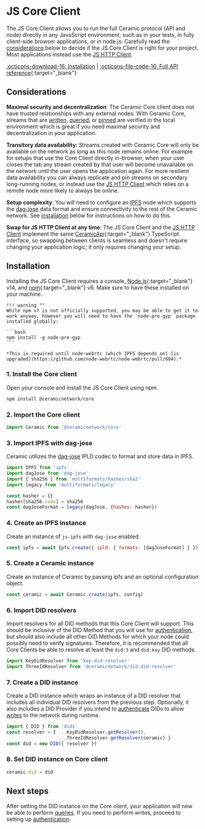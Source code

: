 # JS Core Client
The JS Core Client allows you to run the full Ceramic protocol (API and node) directly in any JavaScript environment, such as in your tests, in fully client-side browser applications, or in node.js. Carefully read the [considerations](#considerations) below to decide if the JS Core Client is right for your project. Most applications instead use the [JS HTTP Client](./http.md).

[:octicons-download-16: Installation](#installation) | [:octicons-file-code-16: Full API reference](https://developers.ceramic.network/reference/typescript/classes/_ceramicnetwork_core.ceramic.html){:target="_blank"}

## **Considerations**

**Maximal security and decentralization**: The Ceramic Core client does not have trusted relationships with any external nodes. With Ceramic Core, streams that are [written](../../build/writes.md), [queried](../../build/queries.md), or [pinned](../../build/pinning.md) are verified in the local environment which is great if you need maximal security and decentralization in your application. 

**Transitory data availability**: Streams created with Ceramic Core will only be available on the network as long as this node remains online. For example for setups that use the Core Client directly in-browser, when your user closes the tab any stream created by that user will become unavailable  on the network until the user opens the application again. For more resilient data availability you can always replicate and pin streams on secondary long-running nodes, or instead use the [JS HTTP Client](./http.md) which relies on a remote node more likely to always be online.

**Setup complexity**: You will need to configure an [IPFS](../../learn/glossary.md#ipfs) node which supports the [dag-jose](../../learn/glossary.md#dagjose) data format and ensure connectivity to the rest of the Ceramic network. See [installation](#installation) below for instructions on how to do this.

**Swap for JS HTTP Client at any time**: The JS Core Client and the [JS HTTP Client](./http.md) implement the same [CeramicApi](https://developers.ceramic.network/reference/typescript/interfaces/_ceramicnetwork_common.ceramicapi-1.html){:target="_blank"} TypeScript interface, so swapping between clients is seamless and doesn't require changing your application logic; it only requires changing your setup.

## **Installation**
Installing the JS Core Client requires a console, [Node.js](https://nodejs.org/en/){:target="_blank"} v14, and [npm](https://www.npmjs.com/get-npm){:target="_blank"} v6. Make sure to have these installed on your machine.

    !!! warning ""
    While npm v7 is not officially supported, you may be able to get it to work anyway, however you will need to have the `node-pre-gyp` package installed globally:
    
    ```bash
    npm install -g node-pre-gyp
    ```
    
    *This is required until node-webrtc (which IPFS depends on) [is upgraded](https://github.com/node-webrtc/node-webrtc/pull/694).*

### 1. Install the Core client
Open your console and install the JS Core Client using npm.

``` bash
npm install @ceramicnetwork/core
```

### 2. Import the Core client

``` javascript
import Ceramic from '@ceramicnetwork/core'
```

### 3. Import IPFS with dag-jose
Ceramic utilizes the [dag-jose](../../learn/glossary.md#dagjose) IPLD codec to format and store data in IPFS.

``` javascript
import IPFS from 'ipfs'
import dagJose from 'dag-jose'
import { sha256 } from 'multiformats/hashes/sha2'
import legacy from 'multiformats/legacy'

const hasher = {}
hasher[sha256.code] = sha256
const dagJoseFormat = legacy(dagJose, {hashes: hasher})

```

### 4. Create an IPFS instance
Create an instance of `js-ipfs` with `dag-jose` enabled.

``` javascript
const ipfs = await Ipfs.create({ ipld: { formats: [dagJoseFormat] } })
```

### 5. Create a Ceramic instance
Create an instance of Ceramic by passing ipfs and an optional configuration object.

``` javascript
const ceramic = await Ceramic.create(ipfs, config)
```

### 6. Import DID resolvers
Import resolvers for all DID methods that this Core Client will support. This should be inclusive of the DID Method that you will use for [authentication](../../build/authentication.md), but should also include all other DID Methods for which your node could possibly need to verify signatures. Therefore, it is recommended that all Core Clients be able to resolve at least the `did:3` and `did:key` DID methods.


``` javascript
import KeyDidResolver from 'key-did-resolver'
import ThreeIdResolver from '@ceramicnetwork/3id-did-resolver'
```

### 7. Create a DID instance
Create a DID instance which wraps an instance of a DID resolver that includes all individual DID resolvers from the previous step. Optionally, it also includes a DID Provider if you intend to [authenticate](../../build/authentication.md) DIDs to allow [writes](../../build/writes.md) to the network during runtime.

``` javascript
import { DID } from 'dids'
const resolver = { ...KeyDidResolver.getResolver(),
                   ...ThreeIdResolver.getResolver(ceramic) }
const did = new DID({ resolver })
```

### 8. Set DID instance on Core client

``` javascript
ceramic.did = did
```

## **Next steps**
After setting the DID instance on the Core client, your application will now be able to perform [queries](../../build/queries.md). If you need to perform writes, proceed to setting up [authentication](../../build/authentication.md).


</br>
</br>
</br>
